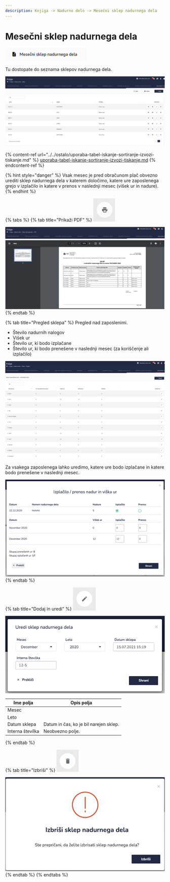 ```yaml
---
description: Knjiga -> Nadurno delo -> Mesečni sklep nadurnega dela
---
```


# Mesečni sklep nadurnega dela

![Gumb za mesečni sklep nadurnega dela.](<../../.gitbook/assets/image (33).png>)

Tu dostopate do seznama sklepov nadurnega dela.

![](<../../.gitbook/assets/image (92).png>)

{% content-ref url="../../ostalo/uporaba-tabel-iskanje-sortiranje-izvozi-tiskanje.md" %}
[uporaba-tabel-iskanje-sortiranje-izvozi-tiskanje.md](../../ostalo/uporaba-tabel-iskanje-sortiranje-izvozi-tiskanje.md)
{% endcontent-ref %}

{% hint style="danger" %}
Vsak mesec je pred obračunom plač obvezno urediti sklep nadurnega dela v katerem določimo, katere ure zaposlenega grejo v izplačilo in katere v prenos v naslednji mesec (višek ur in nadure).
{% endhint %}

{% tabs %}
{% tab title="Prikaži PDF" %}
![Ikona za prikaz PDF datoteke.](<../../.gitbook/assets/Knjiga_ikona_tisk (2).png>)

![](<../../.gitbook/assets/image (126).png>)
{% endtab %}

{% tab title="Pregled sklepa" %}
Pregled nad zaposlenimi.

* Število nadurnih nalogov
* Višek ur
* Število ur, ki bodo izplačane
* Število ur, ki bodo prenešene v naslednji mesec (za koriščenje ali izplačilo)

![](<../../.gitbook/assets/image (111).png>)

Za vsakega zaposlenega lahko uredimo, katere ure bodo izplačane in katere bodo prenešene v naslednji mesec.

![](<../../.gitbook/assets/image (76).png>)
{% endtab %}

{% tab title="Dodaj in uredi" %}
![Ikona za urejanje.](<../../.gitbook/assets/Knjiga_ikona_pisalo (3).png>)

![](<../../.gitbook/assets/image (40).png>)

| Ime polja        | Opis polja                             |
| ---------------- | -------------------------------------- |
| Mesec            |                                        |
| Leto             |                                        |
| Datum sklepa     | Datum in čas, ko je bil narejen sklep. |
| Interna številka | Neobvezno polje.                       |
{% endtab %}

{% tab title="Izbriši" %}
![Ikona za brisanje.](../../.gitbook/assets/Knjiga_ikona_izbris.png)

![](<../../.gitbook/assets/image (159).png>)
{% endtab %}
{% endtabs %}

